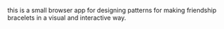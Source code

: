 this is a small browser app for designing patterns for making friendship bracelets in a visual and interactive way.
